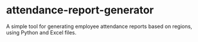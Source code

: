 # attendance-report-generator
A simple tool for generating employee attendance reports based on regions, using Python and Excel files.
